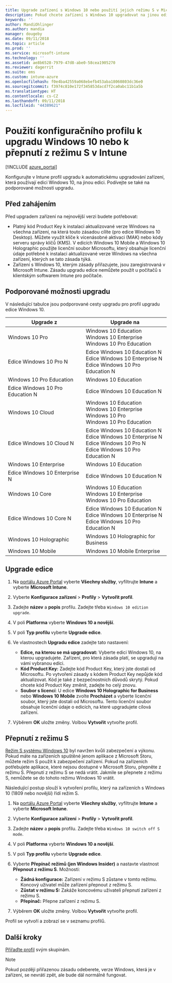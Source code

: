 ```yaml
---
title: Upgrade zařízení s Windows 10 nebo použití jejich režimu S v Microsoft Intune – Azure | Microsoft Docs
description: Pokud chcete zařízení s Windows 10 upgradovat na jinou edici, vytvořte v Microsoft Intune profil zařízení. Můžete upgradovat třeba z Windows 10 Professional na Windows 10 Enterprise. K aktivaci režimu S nebo přepnutí zařízení z tohoto režimu také můžete použít konfigurační profil. Najdete zde také podporované možnosti upgradu pro Windows 10 Pro, N Edition, Education, Cloud, Enterprise, Core, Holographic a Mobile.
keywords: ''
author: MandiOhlinger
ms.author: mandia
manager: dougeby
ms.date: 09/11/2018
ms.topic: article
ms.prod: ''
ms.service: microsoft-intune
ms.technology: ''
ms.assetid: ae8b6528-7979-47d8-abe0-58cea1905270
ms.reviewer: dagerrit
ms.suite: ems
ms.custom: intune-azure
ms.openlocfilehash: f0e4ba42559a068ebefb453aba18060803dc36e0
ms.sourcegitcommit: f3974c810e172f345853dacd7f2ca0abc11b1a5b
ms.translationtype: HT
ms.contentlocale: cs-CZ
ms.lasthandoff: 09/11/2018
ms.locfileid: "44389621"
---
```

# <a name="use-a-configuration-profile-to-upgrade-windows-10-or-switch-from-s-mode-in-intune"></a>Použití konfiguračního profilu k upgradu Windows 10 nebo k přepnutí z režimu S v Intune
[!INCLUDE [azure_portal](./includes/azure_portal.md)]

Konfigurujte v Intune profil upgradu k automatickému upgradování zařízení, která používají edici Windows 10, na jinou edici. Podívejte se také na podporované možnosti upgradu.

## <a name="before-you-begin"></a>Před zahájením
Před upgradem zařízení na nejnovější verzi budete potřebovat:

- Platný kód Product Key k instalaci aktualizované verze Windows na všechna zařízení, na která touto zásadou cílíte (pro edice Windows 10 Desktop). Můžete využít klíče k vícenásobné aktivaci (MAK) nebo kódy serveru správy klíčů (KMS). V edicích Windows 10 Mobile a Windows 10 Holographic použijte licenční soubor Microsoftu, který obsahuje licenční údaje potřebné k instalaci aktualizované verze Windows na všechna zařízení, kterých se tato zásada týká.
- Zařízení s Windows 10, kterým zásady přiřazujete, jsou zaregistrovaná v Microsoft Intune. Zásadu upgradu edice nemůžete použít u počítačů s klientským softwarem Intune pro počítače.

## <a name="supported-upgrade-paths"></a>Podporované možnosti upgradu
V následující tabulce jsou podporované cesty upgradu pro profil upgradu edice Windows 10.

| Upgrade z | Upgrade na |
|---|---|
| Windows 10 Pro | Windows 10 Education <br/>Windows 10 Enterprise <br/>Windows 10 Pro Education |
| Edice Windows 10 Pro N | Edice Windows 10 Education N <br/>Edice Windows 10 Enterprise N <br/>Edice Windows 10 Pro Education N | 
| Windows 10 Pro Education | Windows 10 Education | 
| Edice Windows 10 Pro Education N | Edice Windows 10 Education N |
| Windows 10 Cloud | Windows 10 Education <br/>Windows 10 Enterprise <br/>Windows 10 Pro <br/>Windows 10 Pro Education | 
| Edice Windows 10 Cloud N | Edice Windows 10 Education N <br/>Edice Windows 10 Enterprise N <br/>Edice Windows 10 Pro N <br/>Edice Windows 10 Pro Education N | 
| Windows 10 Enterprise | Windows 10 Education | 
| Edice Windows 10 Enterprise N | Edice Windows 10 Education N | 
| Windows 10 Core | Windows 10 Education <br/>Windows 10 Enterprise <br/>Windows 10 Pro Education | 
| Edice Windows 10 Core N | Edice Windows 10 Education N <br/>Edice Windows 10 Enterprise N <br/>Edice Windows 10 Pro Education N | 
| Windows 10 Holographic | Windows 10 Holographic for Business |
| Windows 10 Mobile | Windows 10 Mobile Enterprise |


<!-- Testing a new table on 3/5/18 

The following lists provide the supported upgrade paths for the Windows 10 edition upgrade profile. The Windows 10 edition to upgrade to is in bold followed by the list of supported editions that you can upgrade from:

**Windows 10 Education**
- Windows 10 Pro
- Windows 10 Pro Education
- Windows 10 Cloud
- Windows 10 Enterprise
- Windows 10 Core
    
**Windows 10 Education N edition**    
- Windows 10 Pro N edition
- Windows 10 Pro Education N edition
- Windows 10 Cloud N edition
- Windows 10 Enterprise N edition
- Windows 10 Core N edition
    
**Windows 10 Enterprise**
- Windows 10 Pro
- Windows 10 Cloud
- Windows 10 Core
    
**Windows 10 Enterprise N edition**
- Windows 10 Pro N edition
- Windows 10 Cloud N edition
- Windows 10 Core N edition
    
**Windows 10 Pro**
- Windows 10 Cloud
    
**Windows 10 Pro N edition**
- Windows 10 Cloud N edition
    
**Windows 10 Pro Education**
- Windows 10 Pro
- Windows 10 Cloud
- Windows 10 Core
    
**Windows 10 Pro Education N edition**
- Windows 10 Pro N edition
- Windows 10 Cloud N edition
- Windows 10 Core N edition

**Windows 10 Holographic for Business**
- Windows 10 Holographic

**Windows 10 Mobile Enterprise**
- Windows 10 Mobile -->

<!--The following table provides information about the supported upgrade paths for Windows 10 editions in this policy:

![supported](./media/check_grn.png)  (X) = not supported    
![unsupported](./media/x_blk.png)    (green checkmark) = supported    

|Upgrade from edition\Upgrade to edition|Education|Education N|Pro Education|Pro Education N|Enterprise|Enterprise N|Professional|Professional N|Mobile Enterprise|Holographic for Business|
|--------|--------|--------|--------|--------|--------|--------|--------|--------|--------|--------|--------|
|Pro|![supported](./media/check_grn.png)|![unsupported](./media/x_blk.png)|![supported](./media/check_grn.png)|![unsupported](./media/x_blk.png)|![supported](./media/check_grn.png)|![unsupported](./media/x_blk.png)|![unsupported](./media/x_blk.png)|![unsupported](./media/x_blk.png)|![unsupported](./media/x_blk.png)|![unsupported](./media/x_blk.png)|
|Pro N|![unsupported](./media/x_blk.png)|![supported](./media/check_grn.png)|![unsupported](./media/x_blk.png)|![supported](./media/check_grn.png)|![unsupported](./media/x_blk.png)|![supported](./media/check_grn.png)|![unsupported](./media/x_blk.png)|![unsupported](./media/x_blk.png)|![unsupported](./media/x_blk.png)|![unsupported](./media/x_blk.png)|
|Pro Education|![supported](./media/check_grn.png)|![unsupported](./media/x_blk.png)|![unsupported](./media/x_blk.png)|![unsupported](./media/x_blk.png)|![unsupported](./media/x_blk.png)|![unsupported](./media/x_blk.png)|![unsupported](./media/x_blk.png)|![unsupported](./media/x_blk.png)|![unsupported](./media/x_blk.png)|![unsupported](./media/x_blk.png)|
|Pro Education N|![unsupported](./media/x_blk.png)|![supported](./media/check_grn.png)|![unsupported](./media/x_blk.png)|![unsupported](./media/x_blk.png)|![unsupported](./media/x_blk.png)|![unsupported](./media/x_blk.png)|![unsupported](./media/x_blk.png)|![unsupported](./media/x_blk.png)|![unsupported](./media/x_blk.png)|![unsupported](./media/x_blk.png)|
|Cloud|![supported](./media/check_grn.png)|![unsupported](./media/x_blk.png)|![supported](./media/check_grn.png)|![unsupported](./media/x_blk.png)|![supported](./media/check_grn.png)|![unsupported](./media/x_blk.png)|![supported](./media/check_grn.png)|![unsupported](./media/x_blk.png)|![unsupported](./media/x_blk.png)|![unsupported](./media/x_blk.png)|
|Cloud N|![unsupported](./media/x_blk.png)|![supported](./media/check_grn.png)|![unsupported](./media/x_blk.png)|![supported](./media/check_grn.png)|![unsupported](./media/x_blk.png)|![supported](./media/check_grn.png)|![unsupported](./media/x_blk.png)|![supported](./media/check_grn.png)|![unsupported](./media/x_blk.png)|![unsupported](./media/x_blk.png)|
|Enterprise|![supported](./media/check_grn.png)|![unsupported](./media/x_blk.png)|![unsupported](./media/x_blk.png)|![unsupported](./media/x_blk.png)|![unsupported](./media/x_blk.png)|![unsupported](./media/x_blk.png)|![unsupported](./media/x_blk.png)|![unsupported](./media/x_blk.png)|![unsupported](./media/x_blk.png)|![unsupported](./media/x_blk.png)|
|Enterprise N|![unsupported](./media/x_blk.png)|![supported](./media/check_grn.png)|![unsupported](./media/x_blk.png)|![unsupported](./media/x_blk.png)|![unsupported](./media/x_blk.png)|![unsupported](./media/x_blk.png)|![unsupported](./media/x_blk.png)|![unsupported](./media/x_blk.png)|![unsupported](./media/x_blk.png)|![unsupported](./media/x_blk.png)|
|Core|![supported](./media/check_grn.png)|![unsupported](./media/x_blk.png)|![supported](./media/check_grn.png)|![unsupported](./media/x_blk.png)|![unsupported](./media/x_blk.png)|![unsupported](./media/x_blk.png)   |![unsupported](./media/x_blk.png)|![unsupported](./media/x_blk.png)|![unsupported](./media/x_blk.png)|![unsupported](./media/x_blk.png)|
|Core N|![unsupported](./media/x_blk.png)|![supported](./media/check_grn.png)|![unsupported](./media/x_blk.png)|![supported](./media/check_grn.png)|![unsupported](./media/x_blk.png)|![unsupported](./media/x_blk.png)|![unsupported](./media/x_blk.png)|![unsupported](./media/x_blk.png)|![unsupported](./media/x_blk.png)|![unsupported](./media/x_blk.png)|
|Mobile|![unsupported](./media/x_blk.png)|![unsupported](./media/x_blk.png)|![unsupported](./media/x_blk.png)|![unsupported](./media/x_blk.png)|![unsupported](./media/x_blk.png)|![unsupported](./media/x_blk.png)|![unsupported](./media/x_blk.png)|![unsupported](./media/x_blk.png)|![supported](./media/check_grn.png)|![unsupported](./media/x_blk.png)|
|Holographic|![unsupported](./media/x_blk.png)|![unsupported](./media/x_blk.png)|![unsupported](./media/x_blk.png)|![unsupported](./media/x_blk.png)|![unsupported](./media/x_blk.png)|![unsupported](./media/x_blk.png)|![unsupported](./media/x_blk.png)|![unsupported](./media/x_blk.png)|![unsupported](./media/x_blk.png)|![supported](./media/check_grn.png) -->

## <a name="upgrade-the-edition"></a>Upgrade edice

1. Na [portálu Azure Portal](https://portal.azure.com) vyberte **Všechny služby**, vyfiltrujte **Intune** a vyberte **Microsoft Intune**.
2. Vyberte **Konfigurace zařízení** > **Profily** > **Vytvořit profil**.
3. Zadejte **název** a **popis** profilu. Zadejte třeba `Windows 10 edition upgrade`.
4. V poli **Platforma** vyberte **Windows 10 a novější**.
5. V poli **Typ profilu** vyberte **Upgrade edice**.
6. Ve vlastnostech **Upgradu edice** zadejte tato nastavení:

   - **Edice, na kterou se má upgradovat:** Vyberte edici Windows 10, na kterou upgradujete. Zařízení, pro která zásada platí, se upgradují na vámi vybranou edici.
   - **Kód Product Key:** Zadejte kód Product Key, který jste dostali od Microsoftu. Po vytvoření zásady s kódem Product Key nepůjde kód aktualizovat. Kód je také z bezpečnostních důvodů skrytý. Pokud chcete kód Product Key změnit, zadejte ho celý znovu.
   - **Soubor s licencí**: U edice **Windows 10 Holographic for Business** nebo **Windows 10 Mobile** zvolte **Procházet** a vyberte licenční soubor, který jste dostali od Microsoftu. Tento licenční soubor obsahuje licenční údaje o edicích, na které upgradujete cílová zařízení.

7. Výběrem **OK** uložte změny. Volbou **Vytvořit** vytvořte profil.

## <a name="switch-out-of-s-mode"></a>Přepnutí z režimu S

[Režim S systému Windows 10](https://support.microsoft.com/help/4456067/windows-10-switch-out-of-s-mode) byl navržen kvůli zabezpečení a výkonu. Pokud máte na zařízeních spuštěné jenom aplikace z Microsoft Storu, můžete režim S použít k zabezpečení zařízení. Pokud na zařízeních potřebujete aplikace, které nejsou dostupné v Microsoft Storu, přepněte z režimu S. Přepnutí z režimu S se nedá vrátit. Jakmile se přepnete z režimu S, nemůžete se do tohoto režimu Windows 10 vrátit.

Následující postup slouží k vytvoření profilu, který na zařízeních s Windows 10 (1809 nebo novější) řídí režim S.

1. Na [portálu Azure Portal](https://portal.azure.com) vyberte **Všechny služby**, vyfiltrujte **Intune** a vyberte **Microsoft Intune**.
2. Vyberte **Konfigurace zařízení** > **Profily** > **Vytvořit profil**.
3. Zadejte **název** a **popis** profilu. Zadejte třeba `Windows 10 switch off S mode`.
4. V poli **Platforma** vyberte **Windows 10 a novější**.
5. V poli **Typ profilu** vyberte **Upgrade edice**.
6. Vyberte **Přepínač režimů (jen Windows Insider)** a nastavte vlastnost **Přepnout z režimu S**. Možnosti:

    - **Žádná konfigurace:** Zařízení v režimu S zůstane v tomto režimu. Koncový uživatel může zařízení přepnout z režimu S.
    - **Zůstat v režimu S:** Zakáže koncovému uživateli přepnutí zařízení z režimu S.
    - **Přepínač:** Přepne zařízení z režimu S.

7. Výběrem **OK** uložte změny. Volbou **Vytvořit** vytvořte profil.

Profil se vytvoří a zobrazí se v seznamu profilů.

## <a name="next-steps"></a>Další kroky

[Přiřaďte profil](device-profile-assign.md) svým skupinám.

>[!NOTE]
>Pokud později přiřazenou zásadu odeberete, verze Windows, která je v zařízení, se nevrátí zpět, ale bude dál normálně fungovat.
